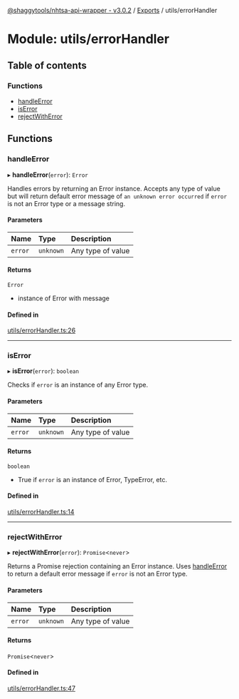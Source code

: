 [@shaggytools/nhtsa-api-wrapper - v3.0.2](../index.md) / [Exports](../modules.md) / utils/errorHandler

# Module: utils/errorHandler

## Table of contents

### Functions

- [handleError](utils_errorHandler.md#handleerror)
- [isError](utils_errorHandler.md#iserror)
- [rejectWithError](utils_errorHandler.md#rejectwitherror)

## Functions

### handleError

▸ **handleError**(`error`): `Error`

Handles errors by returning an Error instance.
Accepts any type of value but will return default error message of `an unknown error occurred` if
`error` is not an Error type or a message string.

#### Parameters

| Name    | Type      | Description       |
| :------ | :-------- | :---------------- |
| `error` | `unknown` | Any type of value |

#### Returns

`Error`

- instance of Error with message

#### Defined in

[utils/errorHandler.ts:26](https://github.com/ShaggyTech/nhtsa-api-wrapper/blob/main/packages/lib/src/utils/errorHandler.ts#L26)

---

### isError

▸ **isError**(`error`): `boolean`

Checks if `error` is an instance of any Error type.

#### Parameters

| Name    | Type      | Description       |
| :------ | :-------- | :---------------- |
| `error` | `unknown` | Any type of value |

#### Returns

`boolean`

- True if `error` is an instance of Error, TypeError, etc.

#### Defined in

[utils/errorHandler.ts:14](https://github.com/ShaggyTech/nhtsa-api-wrapper/blob/main/packages/lib/src/utils/errorHandler.ts#L14)

---

### rejectWithError

▸ **rejectWithError**(`error`): `Promise`<`never`\>

Returns a Promise rejection containing an Error instance.
Uses [handleError](utils_errorHandler.md#handleerror) to return a default error message if `error` is
not an Error type.

#### Parameters

| Name    | Type      | Description       |
| :------ | :-------- | :---------------- |
| `error` | `unknown` | Any type of value |

#### Returns

`Promise`<`never`\>

#### Defined in

[utils/errorHandler.ts:47](https://github.com/ShaggyTech/nhtsa-api-wrapper/blob/main/packages/lib/src/utils/errorHandler.ts#L47)
